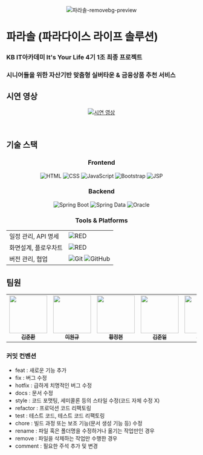 <div align=center>
   
![파라솔-removebg-preview](https://github.com/KB04-Team1-Parasol/Parasol/assets/85729858/3f57544d-2b4d-4cd7-ad36-fc2d24592301)
</div>

# 파라솔 (파라다이스 라이프 솔루션)
### KB IT아카데미 It's Your Life 4기 1조 최종 프로젝트
### 시니어들을 위한 자산기반 맞춤형 실버타운 & 금융상품 추천 서비스

   
## 시연 영상
<div align=center>
   
[![시연 영상](http://img.youtube.com/vi/j_32DQJPxKo/0.jpg)](https://youtu.be/j_32DQJPxKo)
</div>

<br>

## 기술 스택
### <p align="center">Frontend</p>
<p align="center">
  <img alt="HTML" src="https://img.shields.io/badge/HTML-E34F26.svg?&style=for-the-badge&logo=HTML5&logoColor=white"/>
  <img alt="CSS" src="https://img.shields.io/badge/CSS-1572B6.svg?&style=for-the-badge&logo=CSS3&logoColor=white"/>
  <img alt="JavaScript" src="https://img.shields.io/badge/JAVASCRIPT-F7DF1E.svg?&style=for-the-badge&logo=JavaScript&logoColor=white"/>
  <img alt="Bootstrap" src="https://img.shields.io/badge/BOOTSTRAP-7952B3.svg?&style=for-the-badge&logo=Bootstrap&logoColor=white"/>
  <img alt="JSP" src="https://img.shields.io/badge/JSP-007396.svg?&style=for-the-badge&logo=Java&logoColor=white"/>
</p>

### <p align="center">Backend</p>
<p align="center">
  <img alt="Spring Boot" src="https://img.shields.io/badge/SPRING%20BOOT-6DB33F.svg?&style=for-the-badge&logo=Spring&logoColor=white"/>
  <img alt="Spring Data" src="https://img.shields.io/badge/SPRING%20DATA-6DB33F.svg?&style=for-the-badge&logo=Spring&logoColor=white"/>
  <img alt="Oracle" src="https://img.shields.io/badge/ORACLE-F80000.svg?&style=for-the-badge&logo=Oracle&logoColor=white"/>
</p>

### <p align="center">Tools & Platforms </p>
<p align="center">
  <table align="center">
    <tr>
      <td>일정 관리, API 명세</td>
      <td><img alt="RED" src ="https://img.shields.io/badge/Notion-000000.svg?&style=for-the-badge&logo=Notion&logoColor=white"/>
      </td>
    </tr>
    <tr>
      <td>화면설계, 플로우차트</td>
      <td><img alt="RED" src ="https://img.shields.io/badge/Figma-F24E1E.svg?&style=for-the-badge&logo=Figma&logoColor=white"/></td>
    </tr>
    <tr>
      <td>버전 관리, 협업</td>
      <td><img alt="Git" src="https://img.shields.io/badge/git-E6484F.svg?style=for-the-badge&logo=git&logoColor=white"/> <img alt="GitHub" src="https://img.shields.io/badge/github-%23121011.svg?style=for-the-badge&logo=github&logoColor=white"/></td>
    </tr>
  </table>
</p>

## 팀원
<div align=center>
<table>
  <tbody>
    <tr>
      <td align="center"><a href="https://github.com/jh9523"><img src="https://avatars.githubusercontent.com/u/135290575?v=4" width="100px;" alt=""/><br /><sub><b>김준환 </b></sub></a><br /></td>
      <td align="center"><a href="https://github.com/OneK-2"><img src="https://avatars.githubusercontent.com/u/85729858?v=4" width="100px;" alt=""/><br /><sub><b>이원규 </b></sub></a><br /></td>
      <td align="center"><a href="https://github.com/HwangJungHyun"><img src="https://avatars.githubusercontent.com/u/99892677?v=4" width="100px;" alt=""/><br /><sub><b>황정현 </b></sub></a><br /></td>
      <td align="center"><a href="https://github.com/junirii"><img src="https://avatars.githubusercontent.com/u/105265611?v=4" width="100px;" alt=""/><br /><sub><b>김준일 </b></sub></a><br /></td>
      <td align="center"><a href="https://github.com/raeunlee"><img src="https://avatars.githubusercontent.com/u/69973291?v=4" width="100px;" alt=""/><br /><sub><b>이라은 </b></sub></a><br /></td>
      <td align="center"><a href="https://github.com/wooyoungman"><img src="https://avatars.githubusercontent.com/u/101693311?v=4" width="100px;" alt=""/><br /><sub><b>정우영 </b></sub></a><br /></td>
    </tr>
  </tbody>
</table>
</div>

### 커밋 컨벤션
- feat : 새로운 기능 추가
- fix : 버그 수정
- hotfix : 급하게 치명적인 버그 수정
- docs : 문서 수정
- style : 코드 포맷팅, 세미콜론 등의 스타일 수정(코드 자체 수정 X)
- refactor : 프로덕션 코드 리팩토링
- test : 테스트 코드, 테스트 코드 리팩토링
- chore : 빌드 과정 또는 보조 기능(문서 생성 기능 등) 수정
- rename : 파일 혹은 폴더명을 수정하거나 옮기는 작업만인 경우
- remove : 파일을 삭제하는 작업만 수행한 경우
- comment : 필요한 주석 추가 및 변경
